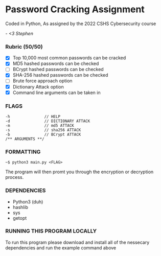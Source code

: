 # Password Cracking Assignment

Coded in Python, As assigned by the 2022 CSHS Cybersecurity course

*- <3 Stephen*
### Rubric (50/50)

- [x] Top 10,000 most common passwords can be cracked
- [x] MD5 hashed passwords can be checked
- [ ] BCrypt hashed passwords can be checked
- [x] SHA-256 hashed passwords can be checked
- [ ] Brute force approach option
- [x] Dictionary Attack option
- [X] Command line arguments can be taken in

### FLAGS

```
-h               // HELP 
-d               // DICTIONARY ATTACK
-m               // md5 ATTACK
-s               // sha256 ATTACK
-b               // BCrypt ATTACK
/** ARGUMENTS **/
```

### FORMATTING

```
~$ python3 main.py <FLAG>
```
The program will then promt you through the encryption or decryption process.

### DEPENDENCIES
 - Python3 (duh)
 - hashlib
 - sys
 - getopt

### RUNNING THIS PROGRAM LOCALLY

To run this program please download and install all of the nessecary dependencies and run the example command above
